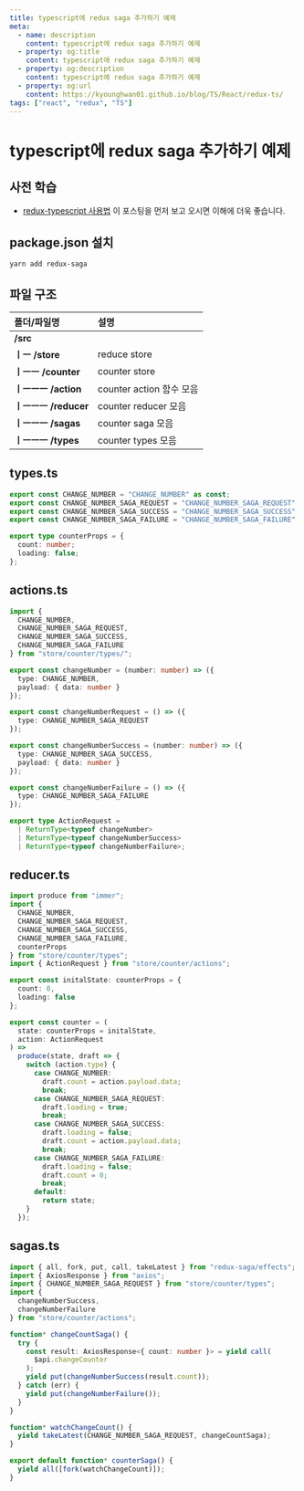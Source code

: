 ```yaml
---
title: typescript에 redux saga 추가하기 예제
meta:
  - name: description
    content: typescript에 redux saga 추가하기 예제
  - property: og:title
    content: typescript에 redux saga 추가하기 예제
  - property: og:description
    content: typescript에 redux saga 추가하기 예제
  - property: og:url
    content: https://kyounghwan01.github.io/blog/TS/React/redux-ts/
tags: ["react", "redux", "TS"]
---
```


# typescript에 redux saga 추가하기 예제

## 사전 학습

- [redux-typescript 사용법](https://kyounghwan01.github.io/blog/TS/React/redux-ts/) 이 포스팅을 먼저 보고 오시면 이해에 더욱 좋습니다.

## package.json 설치

```
yarn add redux-saga
```

## 파일 구조

| 폴더/파일명           | 설명                     |
| :-------------------- | :----------------------- |
| **/src**              |                          |
| **ㅣㅡ /store**       | reduce store             |
| **ㅣㅡㅡ /counter**   | counter store            |
| **ㅣㅡㅡㅡ /action**  | counter action 함수 모음 |
| **ㅣㅡㅡㅡ /reducer** | counter reducer 모음     |
| **ㅣㅡㅡㅡ /sagas**   | counter saga 모음        |
| **ㅣㅡㅡㅡ /types**   | counter types 모음       |

## types.ts

```ts
export const CHANGE_NUMBER = "CHANGE_NUMBER" as const;
export const CHANGE_NUMBER_SAGA_REQUEST = "CHANGE_NUMBER_SAGA_REQUEST" as const;
export const CHANGE_NUMBER_SAGA_SUCCESS = "CHANGE_NUMBER_SAGA_SUCCESS" as const;
export const CHANGE_NUMBER_SAGA_FAILURE = "CHANGE_NUMBER_SAGA_FAILURE" as const;

export type counterProps = {
  count: number;
  loading: false;
};
```

## actions.ts

```ts
import {
  CHANGE_NUMBER,
  CHANGE_NUMBER_SAGA_REQUEST,
  CHANGE_NUMBER_SAGA_SUCCESS,
  CHANGE_NUMBER_SAGA_FAILURE
} from "store/counter/types/";

export const changeNumber = (number: number) => ({
  type: CHANGE_NUMBER,
  payload: { data: number }
});

export const changeNumberRequest = () => ({
  type: CHANGE_NUMBER_SAGA_REQUEST
});

export const changeNumberSuccess = (number: number) => ({
  type: CHANGE_NUMBER_SAGA_SUCCESS,
  payload: { data: number }
});

export const changeNumberFailure = () => ({
  type: CHANGE_NUMBER_SAGA_FAILURE
});

export type ActionRequest =
  | ReturnType<typeof changeNumber>
  | ReturnType<typeof changeNumberSuccess>
  | ReturnType<typeof changeNumberFailure>;
```

## reducer.ts

```ts
import produce from "immer";
import {
  CHANGE_NUMBER,
  CHANGE_NUMBER_SAGA_REQUEST,
  CHANGE_NUMBER_SAGA_SUCCESS,
  CHANGE_NUMBER_SAGA_FAILURE,
  counterProps
} from "store/counter/types";
import { ActionRequest } from "store/counter/actions";

export const initalState: counterProps = {
  count: 0,
  loading: false
};

export const counter = (
  state: counterProps = initalState,
  action: ActionRequest
) =>
  produce(state, draft => {
    switch (action.type) {
      case CHANGE_NUMBER:
        draft.count = action.payload.data;
        break;
      case CHANGE_NUMBER_SAGA_REQUEST:
        draft.loading = true;
        break;
      case CHANGE_NUMBER_SAGA_SUCCESS:
        draft.loading = false;
        draft.count = action.payload.data;
        break;
      case CHANGE_NUMBER_SAGA_FAILURE:
        draft.loading = false;
        draft.count = 0;
        break;
      default:
        return state;
    }
  });
```

## sagas.ts

```ts
import { all, fork, put, call, takeLatest } from "redux-saga/effects";
import { AxiosResponse } from "axios";
import { CHANGE_NUMBER_SAGA_REQUEST } from "store/counter/types";
import {
  changeNumberSuccess,
  changeNumberFailure
} from "store/counter/actions";

function* changeCountSaga() {
  try {
    const result: AxiosResponse<{ count: number }> = yield call(
      $api.changeCounter
    );
    yield put(changeNumberSuccess(result.count));
  } catch (err) {
    yield put(changeNumberFailure());
  }
}

function* watchChangeCount() {
  yield takeLatest(CHANGE_NUMBER_SAGA_REQUEST, changeCountSaga);
}

export default function* counterSaga() {
  yield all([fork(watchChangeCount)]);
}
```

<TagLinks />

<Comment />
